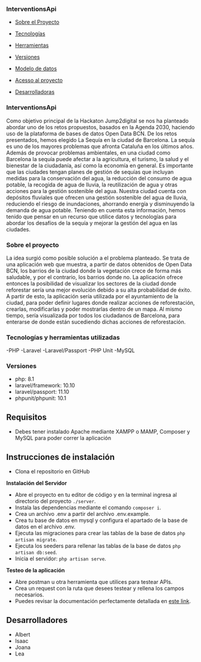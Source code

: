 ### InterventionsApi

- [Sobre el Proyecto](#sobre-el-proyecto)
  
- [Tecnologías](#tecnologías)

- [Herramientas](#herramientas)

- [Versiones](#versiones)

- [Modelo de datos](#modelo-de-datos)

- [Acesso al proyecto](#instrucciones-de-instalación)

- [Desarrolladoras](#desarrolladoras)


### InterventionsApi
Como objetivo principal de la Hackaton Jump2digital se nos ha planteado abordar uno de los retos propuestos, basados ​​en la Agenda 2030, haciendo uso de la plataforma de bases de datos Open Data BCN.
De los retos presentados, hemos elegido La Sequía en la ciudad de Barcelona.
La sequía es uno de los mayores problemas que afronta Cataluña en los últimos años. Además de provocar problemas ambientales, en una ciudad como Barcelona la sequía puede afectar a la agricultura, el turismo, la salud y el bienestar de la ciudadanía, así como la economía en general. 
Es importante que las ciudades tengan planes de gestión de sequías que incluyan medidas para la conservación del agua, la reducción del consumo de agua potable, la recogida de agua de lluvia, la reutilización de agua y otras acciones para la gestión sostenible del agua.
Nuestra ciudad cuenta con depósitos fluviales que ofrecen una gestión sostenible del agua de lluvia, reduciendo el riesgo de inundaciones, ahorrando energía y disminuyendo la demanda de agua potable.
Teniendo en cuenta esta información, hemos tenido que pensar en un recurso que utilice datos y tecnologías para abordar los desafíos de la sequía y mejorar la gestión del agua en las ciudades.

### Sobre el proyecto
La idea surgió como posible solución a el problema planteado. Se trata de una aplicación web que muestra, a partir de datos obtenidos de Open Data BCN, los barrios de la ciudad donde la vegetación crece de forma más saludable, y por el contrario, los barrios donde no.
La aplicación ofrece entonces la posibilidad de visualizar los sectores de la ciudad donde reforestar sería una mejor evolución debido a su alta probabilidad de éxito. 
A partir de esto, la aplicación sería utilizada por el ayuntamiento de la ciudad, para poder definir lugares donde realizar acciones de reforestación, crearlas, modificarlas y poder mostrarlas dentro de un mapa. 
Al mismo tiempo, sería visualizada por todos los ciudadanos de Barcelona, para enterarse de donde están sucediendo dichas acciones de reforestación. 


### Tecnologías y herramientas utilizadas

-PHP
-Laravel
-Laravel/Passport
-PHP Unit
-MySQL

### Versiones

-   php: 8.1
-   laravel/framework: 10.10
-   laravel/passport: 11.10
-   phpunit/phpunit: 10.1


## Requisitos

- Debes tener instalado Apache mediante XAMPP o MAMP, Composer y MySQL para poder correr la aplicación
  

## Instrucciones de instalación

- Clona el repositorio en GitHub  

**Instalación del Servidor**

- Abre el proyecto en tu editor de código y en la terminal ingresa al directorio del proyecto `./server`.
- Instala las dependencias mediante el comando `composer i`.
- Crea un archivo .env a partir del archivo .env.example.
- Crea tu base de datos en mysql y configura el apartado de la base de datos en el archivo .env.
- Ejecuta las migraciones para crear las tablas de la base de datos `php artisan migrate`.
- Ejecuta los seeders para rellenar las tablas de la base de datos `php artisan db:seed`.
- Inicia el servidor: `php artisan serve`.

**Testeo de la aplicación**

- Abre postman u otra herramienta que utilices para testear APIs.
- Crea un request con la ruta que desees testear y rellena los campos necesarios. 
- Puedes revisar la documentación perfectamente detallada en [este link](https://documenter.getpostman.com/view/27825598/2s9YXpTxkx).

## Desarrolladores

- Albert
- Isaac
- Joana
- Lea
